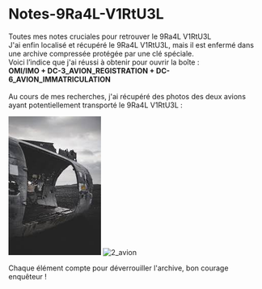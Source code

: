 # Notes-9Ra4L-V1RtU3L
Toutes mes notes cruciales pour retrouver le 9Ra4L V1RtU3L \
J'ai enfin localisé et récupéré le 9Ra4L V1RtU3L, mais il est enfermé dans une archive compressée protégée par une clé spéciale. \
Voici l’indice que j'ai réussi à obtenir pour ouvrir la boîte : \
**OMI/IMO + DC-3_AVION_REGISTRATION + DC-6_AVION_IMMATRICULATION** \
<br/>
Au cours de mes recherches, j'ai récupéré des photos des deux avions ayant potentiellement transporté le 9Ra4L V1RtU3L :

![1_avion](1.jpeg)
![2_avion](2.png)

Chaque élément compte pour déverrouiller l'archive, bon courage enquêteur !
